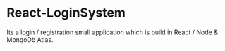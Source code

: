 # React-LoginSystem
Its a login / registration small application which is build in React / Node &amp; MongoDb Atlas.
